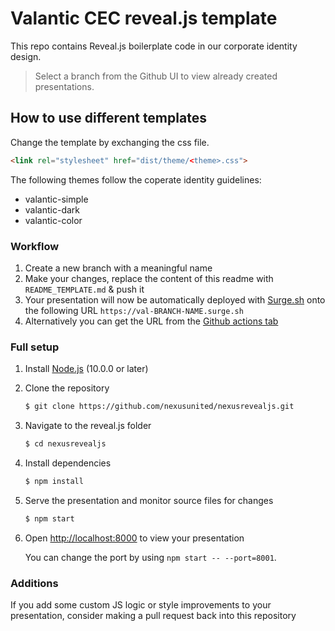 # Valantic CEC reveal.js template

This repo contains Reveal.js boilerplate code in our corporate identity design.
> Select a branch from the Github UI to view already created presentations.

## How to use different templates

Change the template by exchanging the css file.

```html
<link rel="stylesheet" href="dist/theme/<theme>.css">
```

The following themes follow the coperate identity guidelines:

- valantic-simple
- valantic-dark
- valantic-color

### Workflow

1. Create a new branch with a meaningful name
2. Make your changes, replace the content of this readme with `README_TEMPLATE.md` & push it
3. Your presentation will now be automatically deployed with [Surge.sh](https://surge.sh) onto the following URL `https://val-BRANCH-NAME.surge.sh`
4. Alternatively you can get the URL from the [Github actions tab](https://github.com/nexusunited/nexusrevealjs/actions)

### Full setup

1. Install [Node.js](http://nodejs.org/) (10.0.0 or later)

1. Clone the repository
   ```sh
   $ git clone https://github.com/nexusunited/nexusrevealjs.git
   ```

1. Navigate to the reveal.js folder
   ```sh
   $ cd nexusrevealjs
   ```

1. Install dependencies
   ```sh
   $ npm install
   ```

1. Serve the presentation and monitor source files for changes
   ```sh
   $ npm start
   ```

1. Open <http://localhost:8000> to view your presentation

   You can change the port by using `npm start -- --port=8001`.


### Additions
If you add some custom JS logic or style improvements to your presentation, consider making a pull request back into this repository
